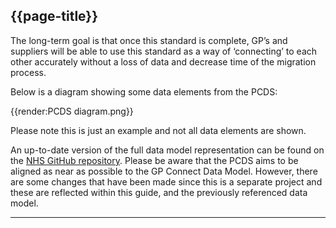 ## {{page-title}}

The long-term goal is that once this standard is complete, GP’s and suppliers will be able to use this standard as a way of ‘connecting’ to each other accurately without a loss of data and decrease time of the migration process.

<p>Below is a diagram showing some data elements from the PCDS:</p>
{{render:PCDS diagram.png}}

<p>Please note this is just an example and not all data elements are shown.</p>

An up-to-date version of the full data model representation can be found on the [NHS GitHub repository](https://github.com/NHSDigital/gp-interop-dms/tree/main?tab=readme-ov-file). Please be aware that the PCDS aims to be aligned as near as possible to the GP Connect Data Model. However, there are some changes that have been made since this is a separate project and these are reflected within this guide, and the previously referenced data model.

---